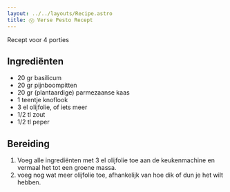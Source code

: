 ```yaml
---
layout: ../../layouts/Recipe.astro
title: Ⓥ Verse Pesto Recept
---
```

R﻿ecept voor 4 porties

## Ingrediënten

* 2﻿0 gr basilicum
* 2﻿0 gr pijnboompitten
* 2﻿0 gr (plantaardige) parmezaanse kaas
* 1﻿ teentje knoflook
* 3﻿ el olijfolie, of iets meer
* 1﻿/2 tl zout
* 1﻿/2 tl peper

## Bereiding

1. V﻿oeg alle ingrediënten met 3 el olijfolie toe aan de keukenmachine en vermaal het tot een groene massa. 
2. v﻿oeg nog wat meer olijfolie toe, afhankelijk van hoe dik of dun je het wilt hebben.